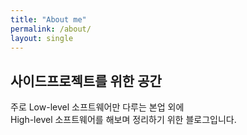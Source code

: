 ```yaml
---
title: "About me"
permalink: /about/
layout: single
---
```


## 사이드프로젝트를 위한 공간

주로 Low-level 소프트웨어만 다루는 본업 외에  
High-level 소프트웨어를 해보며 정리하기 위한 블로그입니다.